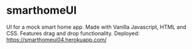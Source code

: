 # smarthomeUI
UI for a mock smart home app. Made with Vanilla Javascript, HTML and CSS. Features drag and drop functionality. Deployed: https://smarthomeui04.herokuapp.com/
